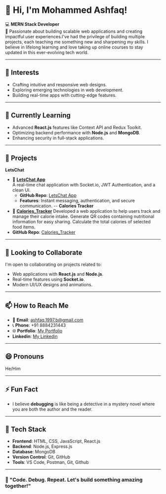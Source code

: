 # 👋 Hi, I'm Mohammed Ashfaq!

💻 **MERN Stack Developer**  
🌟 Passionate about building scalable web applications and creating impactful user experiences.I've had the privilege of building multiple projects, each teaching me something new and sharpening my skills. I believe in lifelong learning and love taking up online courses to stay updated in this ever-evolving tech world.  

---

## 👀 Interests
- Crafting intuitive and responsive web designs.
- Exploring emerging technologies in web development.
- Building real-time apps with cutting-edge features.

---

## 🌱 Currently Learning
- Advanced **React.js** features like Context API and Redux Toolkit.
- Optimizing backend performance with **Node.js** and **MongoDB**.
- Enhancing security in full-stack applications.

---

## 💼 Projects
  **LetsChat**
- 🔗 **[LetsChat App](https://serene-kleicha-e025b4.netlify.app/)**  
  A real-time chat application with Socket.io, JWT Authentication, and a clean UI.  
  - **GitHub Repo**: [LetsChat App](https://github.com/MohammedAshfaql/CHAT_APP)  
  - **Features**: Instant messaging, authentication, and secure communication.
--
 **Calories Tracker**
 - 🔗 **[Calories_Tracker](https://kcalfoodie.netlify.app/)** 
 Developed a web application to help users track and manage their calorie intake.
 Generate QR codes containing nutritional information for easy sharing.
 Calculate the total calories of selected food items.
- **GitHub Repo**: [Calories_Tracker](https://github.com/abhi-nav-anand/Calorie-calculation)

---

## 💞️ Looking to Collaborate
I'm open to collaborating on projects related to:
- Web applications with **React.js** and **Node.js**.
- Real-time features using **Socket.io**.
- Modern UI/UX designs and animations.

---

## 📫 How to Reach Me
- 📧 **Email**: ashfaq.1997.b@gmail.com  
- 📞 **Phone**: +91 8884231443  
- 🌐 **Portfolio**: [My Portfolio](https://mohammedashfaql.github.io/)
-    **Linkedin**: [My Linkedin](https://www.linkedin.com/in/mohammedashfaql/)


---

## 😄 Pronouns
He/Him

---

## ⚡ Fun Fact
- I believe **debugging** is like being a detective in a mystery novel where you are both the author and the reader.

---

## 🚀 Tech Stack
- **Frontend**: HTML, CSS, JavaScript, React.js
- **Backend**: Node.js, Express.js
- **Database**: MongoDB
- **Version Control**: Git, GitHub
- **Tools**: VS Code, Postman, Git, Github

---

### 🎯 "Code. Debug. Repeat. Let's build something amazing together!" 
